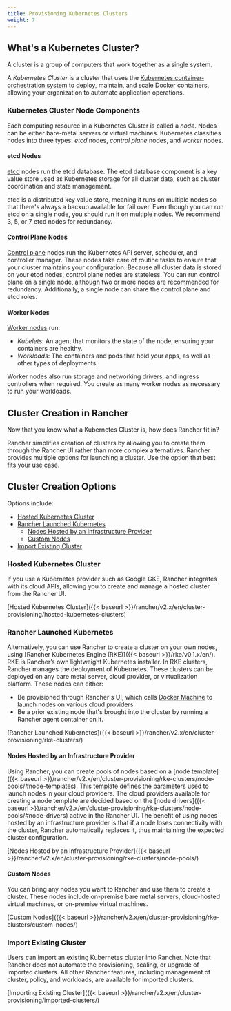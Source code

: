 ```yaml
---
title: Provisioning Kubernetes Clusters
weight: 7
---
```


## What's a Kubernetes Cluster?

A cluster is a group of computers that work together as a single system.

A _Kubernetes Cluster_ is a cluster that uses the [Kubernetes container-orchestration system](https://kubernetes.io/) to deploy, maintain, and scale Docker containers, allowing your organization to automate application operations.

### Kubernetes Cluster Node Components

Each computing resource in a Kubernetes Cluster is called a _node_. Nodes can be either bare-metal servers or virtual machines. Kubernetes classifies nodes into three types: _etcd_ nodes, _control plane_ nodes, and _worker_ nodes.

#### etcd Nodes

[etcd](https://kubernetes.io/docs/concepts/overview/components/#etcd) nodes run the etcd database. The etcd database component is a key value store used as Kubernetes storage for all cluster data, such as cluster coordination and state management.

etcd is a distributed key value store, meaning it runs on multiple nodes so that there's always a backup available for fail over. Even though you can run etcd on a single node, you should run it on multiple nodes. We recommend 3, 5, or 7 etcd nodes for redundancy.

#### Control Plane Nodes

[Control plane](https://kubernetes.io/docs/concepts/#kubernetes-control-plane) nodes run the Kubernetes API server, scheduler, and controller manager. These nodes take care of routine tasks to ensure that your cluster maintains your configuration. Because all cluster data is stored on your etcd nodes, control plane nodes are stateless. You can run control plane on a single node, although two or more nodes are recommended for redundancy. Additionally, a single node can share the control plane and etcd roles.

#### Worker Nodes

[Worker nodes](https://kubernetes.io/docs/concepts/architecture/nodes/) run:

- _Kubelets_: An agent that monitors the state of the node, ensuring your containers are healthy.
- _Workloads_: The containers and pods that hold your apps, as well as other types of deployments.

Worker nodes also run storage and networking drivers, and ingress controllers when required. You create as many worker nodes as necessary to run your workloads.

## Cluster Creation in Rancher

Now that you know what a Kubernetes Cluster is, how does Rancher fit in?

Rancher simplifies creation of clusters by allowing you to create them through the Rancher UI rather than more complex alternatives. Rancher provides multiple options for launching a cluster. Use the option that best fits your use case.

## Cluster Creation Options

Options include:

<!-- TOC -->

- [Hosted Kubernetes Cluster](#hosted-kubernetes-cluster)
- [Rancher Launched Kubernetes](#rancher-launched-kubernetes)
    - [Nodes Hosted by an Infrastructure Provider](#nodes-hosted-by-an-infrastructure-provider)
    - [Custom Nodes](#custom-nodes)
- [Import Existing Cluster](#import-existing-cluster)

<!-- /TOC -->

### Hosted Kubernetes Cluster

If you use a Kubernetes provider such as Google GKE, Rancher integrates with its cloud APIs, allowing you to create and manage a hosted cluster from the Rancher UI.

[Hosted Kubernetes Cluster]({{< baseurl >}}/rancher/v2.x/en/cluster-provisioning/hosted-kubernetes-clusters)

### Rancher Launched Kubernetes

Alternatively, you can use Rancher to create a cluster on your own nodes, using [Rancher Kubernetes Engine (RKE)]({{< baseurl >}}/rke/v0.1.x/en/). RKE is Rancher’s own lightweight Kubernetes installer. In RKE clusters, Rancher manages the deployment of Kubernetes. These clusters can be deployed on any bare metal server, cloud provider, or virtualization platform. These nodes can either:

- Be provisioned through Rancher's UI, which calls [Docker Machine](https://docs.docker.com/machine/) to launch nodes on various cloud providers.
- Be a prior existing node that's brought into the cluster by running a Rancher agent container on it.

[Rancher Launched Kubernetes]({{< baseurl >}}/rancher/v2.x/en/cluster-provisioning/rke-clusters/)

#### Nodes Hosted by an Infrastructure Provider

Using Rancher, you can create pools of nodes based on a [node template]({{< baseurl >}}/rancher/v2.x/en/cluster-provisioning/rke-clusters/node-pools/#node-templates). This template defines the parameters used to launch nodes in your cloud providers. The cloud providers available for creating a node template are decided based on the [node drivers]({{< baseurl >}}/rancher/v2.x/en/cluster-provisioning/rke-clusters/node-pools/#node-drivers) active in the Rancher UI. The benefit of using nodes hosted by an infrastructure provider is that if a node loses connectivity with the cluster, Rancher automatically replaces it, thus maintaining the expected cluster configuration.

[Nodes Hosted by an Infrastructure Provider]({{< baseurl >}}/rancher/v2.x/en/cluster-provisioning/rke-clusters/node-pools/)

#### Custom Nodes

You can bring any nodes you want to Rancher and use them to create a cluster. These nodes include on-premise bare metal servers, cloud-hosted virtual machines, or on-premise virtual machines.

[Custom Nodes]({{< baseurl >}}/rancher/v2.x/en/cluster-provisioning/rke-clusters/custom-nodes/)

### Import Existing Cluster

Users can import an existing Kubernetes cluster into Rancher. Note that Rancher does not automate the provisioning, scaling, or upgrade of imported clusters. All other Rancher features, including management of cluster, policy, and workloads, are available for imported clusters.

[Importing Existing Cluster]({{< baseurl >}}/rancher/v2.x/en/cluster-provisioning/imported-clusters/)
